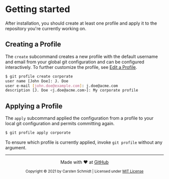 # Getting started

After installation, you should create at least one profile and
apply it to the repository you're currently working on.

## Creating a Profile
The `create` subcommand creates a new profile with the default
username and email from your global git configuration and can be
configured interactively. To further customize the profile, see
[Edit a Profile](/reference#edit-a-profile).

```bash
$ git profile create corporate
user name [John Doe]: J. Doe
user e-mail [john.doe@example.com]: j.doe@acme.com
description [J. Doe <j.doe@acme.com>]: My corporate profile
```

## Applying a Profile
The `apply` subcommand applied the configuration from a profile
to your local git configuration and permits committing again.

```bash
$ git profile apply corporate
```

To ensure which profile is currently applied, invoke `git profile`
without any argument.

---
<div style="text-align: center;">

Made with :heart: at [GitHub](https://github.com/jazzschmidt/git-profile)

<small>Copyright © 2021 by Carsten Schmidt | Licensed under [MIT License](https://github.com/jazzschmidt/git-profile/blob/master/LICENSE)</small>

</div>
